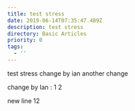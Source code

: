 ```yaml
---
title: test stress
date: 2019-06-14T07:35:47.489Z
description: test stress
directory: Basic Articles
priority: 0
tags:
  - ''
---
```

test stress change by ian another change 

change by Ian : 1 2

new line 12
